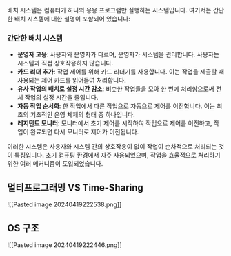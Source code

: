 배치 시스템은 컴퓨터가 하나의 응용 프로그램만 실행하는 시스템입니다. 여기서는 간단한 배치 시스템에 대한 설명이 포함되어 있습니다:

### 간단한 배치 시스템

- **운영자 고용**: 사용자와 운영자가 다르며, 운영자가 시스템을 관리합니다. 사용자는 시스템과 직접 상호작용하지 않습니다.
- **카드 리더 추가**: 작업 제어를 위해 카드 리더기를 사용합니다. 이는 작업을 제출할 때 사용되는 제어 카드를 읽어들여 처리합니다.
- **유사 작업의 배치로 설정 시간 감소**: 비슷한 작업들을 모아 한 번에 처리함으로써 전체 작업의 설정 시간을 줄입니다.
- **자동 작업 순서화**: 한 작업에서 다른 작업으로 자동으로 제어를 이전합니다. 이는 최초의 기초적인 운영 체제의 형태 중 하나입니다.
- **레지던트 모니터**: 모니터에서 초기 제어를 시작하여 작업으로 제어를 이전하고, 작업이 완료되면 다시 모니터로 제어가 이전됩니다.

이러한 시스템은 사용자와 시스템 간의 상호작용이 없이 작업이 순차적으로 처리되는 것이 특징입니다. 초기 컴퓨팅 환경에서 자주 사용되었으며, 작업을 효율적으로 처리하기 위한 여러 메커니즘이 도입되었습니다.

## 멀티프로그래밍 VS Time-Sharing
![[Pasted image 20240419222538.png]]

## OS 구조

![[Pasted image 20240419222446.png]]
